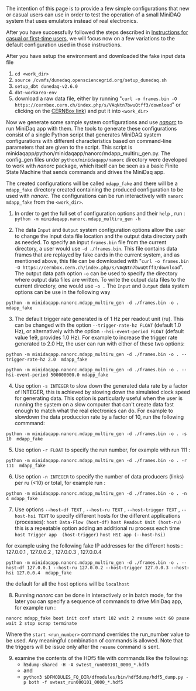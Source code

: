 The intention of this page is to provide a few simple configurations that new or casual users can use in order to test the operation of a small MiniDAQ system that uses emulators instead of real electronics.

After you have successfully followed the steps described in [Instructions for casual or first-time users](InstructionsForCasualUsers.md), we will focus now on a few variations to the default configuration used in those instructions.

After you have setup the environment and downloaded the fake input data file 
1. `cd <work_dir>`
2. `source /cvmfs/dunedaq.opensciencegrid.org/setup_dunedaq.sh`
3. `setup_dbt dunedaq-v2.6.0`
4. `dbt-workarea-env`
5. download a raw data file, either by running 
   "`curl -o frames.bin -O https://cernbox.cern.ch/index.php/s/VAqNtn7bwuQtff3/download`"
   or clicking on the [CERNBox link](https://cernbox.cern.ch/index.php/s/VAqNtn7bwuQtff3/download)) and put it into `<work_dir>`


Now we generate some sample system configurations and use _[nanorc](https://dune-daq-sw.readthedocs.io/en/latest/packages/nanorc/)_ to run MiniDaq app with them.
The tools to generate these configurations consist of a single Python script that generates MiniDAQ system configurations with different characteristics based on command-line parameters that are given to the script. This script is minidaqapp/python/minidaqapp/nanorc/mdapp_multiru_gen.py. 
The config_gen files under `python/minidaqapp/nanorc` directory were developed to work with _nanorc_ package, which itself can be seen as a basic Finite State Machine that sends commands and drives the MiniDaq app.

The created configurations will be called `mdapp_fake` and there will be a `mdapp_fake` directory created containing the produced configuration to be used with  _nanorc_.
The configurations can be run interactively with `nanorc mdapp_fake` from the `<work_dir>`.

1) In order to get the full set of configuration options and their `help` , run :  
`python -m minidaqapp.nanorc.mdapp_multiru_gen -h`

2) The data `Input` and `Output` system configuration options allow the user to change the input data file location and the output data directory path as needed. To specify an input `frames.bin` file from the current directory, a user would use `-d ./frames.bin`. This file contains data frames that are replayed by fake cards in the current system, and as mentioned above, this file can be downloaded with "`curl -o frames.bin -O https://cernbox.cern.ch/index.php/s/VAqNtn7bwuQtff3/download`". The output data path option `-o` can be used to specify the directory where output data files are written.  To write the output data files to the current directory, one would use `-o .`
The `Input` and `Output` data system options can be use in the following way 

`python -m minidaqapp.nanorc.mdapp_multiru_gen -d ./frames.bin -o .  mdapp_fake`

3) The default trigger rate generated is of 1 Hz per readout unit (ru). This can be changed with the option `--trigger-rate-hz FLOAT` (default 1.0 Hz), or alternatively with the option `--hsi-event-period FLOAT` (default value 1e9, provides 1.0 Hz). For example to increase the trigger rate generated to 2.0 Hz, the user can run with either of these two options:

`python -m minidaqapp.nanorc.mdapp_multiru_gen -d ./frames.bin -o . --trigger-rate-hz 2.0  mdapp_fake`

`python -m minidaqapp.nanorc.mdapp_multiru_gen -d ./frames.bin -o . --hsi-event-period 500000000.0 mdapp_fake`
  

4) Use option `-s INTEGER` to slow down the generated data rate by a factor of INTEGER, this is achieved by slowing down the simulated clock speed for generating data. This option is particularly useful when the user is running the system on a slow computer that can't create data fast enough to match what the real electronics can do. For example to slowdown the data produccion rate by a factor of 10, run the following commmand:

`python -m minidaqapp.nanorc.mdapp_multiru_gen -d ./frames.bin -o . -s 10  mdapp_fake`


5) Use option `-r FLOAT` to specify the run number, for example with run 111 :

`python -m minidaqapp.nanorc.mdapp_multiru_gen -d ./frames.bin -o . -r 111  mdapp_fake`


6) Use option `-n INTEGER` to specify the number of data producers (links) per ru (<10) or total, for example run :

`python -m minidaqapp.nanorc.mdapp_multiru_gen -d ./frames.bin -o . -n 4 mdapp_fake`


7) Use options `--host-df TEXT` , `--host-ru TEXT` , `--host-trigger TEXT` , `--host-hsi TEXT`  to specify different hosts for the different applications (processes):
`host Data-Flow (host-df)` 
`host Readout Unit (host-ru)` this is a repeatable option adding an additional ru process each time
`host Trigger app  (host-trigger)`
`host HSI app (--host-hsi)`

for example using the following fake IP addresses for the different hosts :  127.0.0.1 , 127.0.0.2 , 127.0.0.3 , 127.0.0.4

`python -m minidaqapp.nanorc.mdapp_multiru_gen -d ./frames.bin -o . --host-df 127.0.0.1 --host-ru 127.0.0.2 --host-trigger 127.0.0.3 --host-hsi 127.0.0.4  mdapp_fake`

the default for all the host options will be `localhost`

8) Running _nanorc_ can be done in interactively or in batch mode, for the later you can specify a sequence of commands to drive MiniDaq app, for example run :

 `nanorc mdapp_fake boot init conf start 102 wait 2 resume wait 60 pause wait 2 stop scrap terminate`

Where the `start <run_number>` command overrides the run_number value to be used. 
Any meaningful combination of commands is allowed. Note that the triggers will be issue only after the `resume` command is sent. 


9) examine the contents of the HDf5 file with commands like the following:
   * `h5dump-shared -H -A swtest_run000101_0000_*.hdf5`
   * and
   * `python3 $DFMODULES_FQ_DIR/dfmodules/bin/hdf5dump/hdf5_dump.py -p both -f swtest_run000101_0000_*.hdf5`
